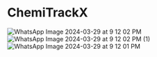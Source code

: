 # ChemiTrackX
![WhatsApp Image 2024-03-29 at 9 12 02 PM](https://github.com/Bhuvanaa-R/ChemiTrackX/assets/113692356/88f52aab-b340-4555-97e8-e4b13dcb101a)
![WhatsApp Image 2024-03-29 at 9 12 02 PM (1)](https://github.com/Bhuvanaa-R/ChemiTrackX/assets/113692356/5509cedd-ecde-4a32-97e3-f823aceb38f1)
![WhatsApp Image 2024-03-29 at 9 12 01 PM](https://github.com/Bhuvanaa-R/ChemiTrackX/assets/113692356/52d50503-4d92-49e8-a5d9-a737f0bc739a)
